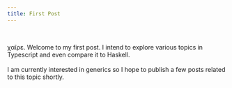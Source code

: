 ```yaml
---
title: First Post
---
```


<br>

χαῖρε. Welcome to my first post. I intend to explore various topics in Typescript and even compare it to Haskell.
<br>
<br>
I am currently interested in generics so I hope to publish a few posts related to this topic shortly.